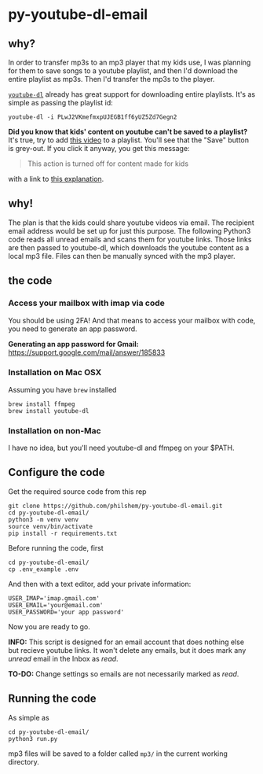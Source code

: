 # py-youtube-dl-email

## why?

In order to transfer mp3s to an mp3 player that my kids use, I was planning for them to save songs to a youtube playlist, and then I'd download the entire playlist as mp3s. Then I'd transfer the mp3s to the player.

[`youtube-dl`](https://ytdl-org.github.io/youtube-dl/) already has great support for downloading entire playlists. It's as simple as passing the playlist id:

```
youtube-dl -i PLwJ2VKmefmxpUJEGB1ff6yUZ5Zd7Gegn2
```

**Did you know that kids' content on youtube can't be saved to a playlist?** It's true, try to add [this video](https://www.youtube.com/watch?v=-CSxGHve60E) to a playlist. You'll see that the "Save" button is grey-out. If you click it anyway, you get this message:

> This action is turned off for content made for kids

with a link to [this explanation](https://support.google.com/youtube/answer/9632097?nohelpkit=1&hl=en).

## why!

The plan is that the kids could share youtube videos via email. The recipient email address would be set up for just this purpose. The following Python3 code reads all unread emails and scans them for youtube links. Those links are then passed to youtube-dl, which downloads the youtube content as a local mp3 file. Files can then be manually synced with the mp3 player.

## the code

### Access your mailbox with imap via code

You should be using 2FA! And that means to access your mailbox with code, you need to generate an app password.

**Generating an app password for Gmail:** https://support.google.com/mail/answer/185833

### Installation on Mac OSX

Assuming you have `brew` installed

```
brew install ffmpeg
brew install youtube-dl
```

### Installation on non-Mac

I have no idea, but you'll need youtube-dl and ffmpeg on your $PATH.

## Configure the code

Get the required source code from this rep

```
git clone https://github.com/philshem/py-youtube-dl-email.git
cd py-youtube-dl-email/
python3 -m venv venv
source venv/bin/activate
pip install -r requirements.txt
```

Before running the code, first

```
cd py-youtube-dl-email/
cp .env_example .env
```

And then with a text editor, add your private information:

```
USER_IMAP='imap.gmail.com'
USER_EMAIL='your@email.com'
USER_PASSWORD='your app password'
```

Now you are ready to go.

**INFO:** This script is designed for an email account that does nothing else but recieve youtube links. It won't delete any emails, but it does mark any _unread_ email in the Inbox as _read_.

**TO-DO:** Change settings so emails are not necessarily marked as _read_.

## Running the code

As simple as 

```
cd py-youtube-dl-email/
python3 run.py
```

mp3 files will be saved to a folder called `mp3/` in the current working directory.
